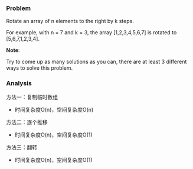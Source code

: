 ### Problem
Rotate an array of n elements to the right by k steps.

For example, with n = 7 and k = 3, the array [1,2,3,4,5,6,7] is rotated to [5,6,7,1,2,3,4].

**Note**:

Try to come up as many solutions as you can, there are at least 3 different ways to solve this problem.


### Analysis
方法一：复制临时数组
- 时间复杂度O(n)，空间复杂度O(n) 

方法二：逐个推移
- 时间复杂度O(n)，空间复杂度O(1) 

方法三：翻转
- 时间复杂度O(n)，空间复杂度O(1) 
